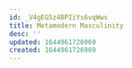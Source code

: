 ```yaml
---
id: _V4gEG5z4BPIiYs6vqWws
title: Metamodern Masculinity
desc: ''
updated: 1644961726969
created: 1644961726969
---
```


